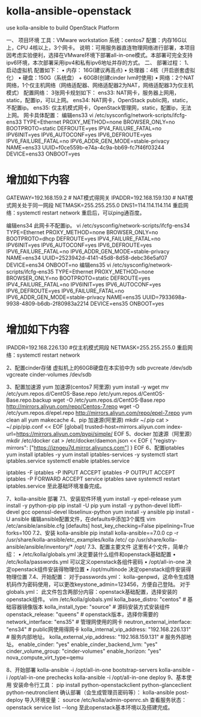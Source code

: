 # kolla-ansible-openstack
use kolla-ansible to build OpenStack Platform

一、	项目环境
工具：VMware workstation
系统：centos7
配置：内存16G以上，CPU 4核以上，3个网卡。
说明：可用服务器直连物理网络进行部署，本项目因考虑实验便利，选择在VMware环境下部署all-in-one模式。本部署可完全支持ipv6环境，本次部署采用ipv4和私有ipv6地址并存的方式。
二、	部署过程：
1、启动虚拟机
配置如下：
•	内存： 16G(建议再高点)
•	处理器：4核（开启嵌套虚拟化） 
•	硬盘：150G（系统盘） + 60GB(创建cinder lvm时使用)
•	网络：2个NAT网络，1个仅主机网络（网络适配器、网络适配器2为NAT，网络适配器3为仅主机模式）
配置网络：
3张网卡规划如下：
ens33: NAT网卡，服务器上网用，static，配置ip，可以上网。
ens34: NAT网卡，OpenStack public网，static，不配置ip。
ens35: 仅主机模式网卡，OpenStack管理网，static，配置ip，无法上网。
网卡具体配置：
编辑ens33
vi /etc/sysconfig/network-scripts/ifcfg-ens33
TYPE=Ethernet
PROXY_METHOD=none
BROWSER_ONLY=no
BOOTPROTO=static 
DEFROUTE=yes
IPV4_FAILURE_FATAL=no
IPV6INIT=yes
IPV6_AUTOCONF=yes
IPV6_DEFROUTE=yes
IPV6_FAILURE_FATAL=no
IPV6_ADDR_GEN_MODE=stable-privacy
NAME=ens33
UUID=f0ce559b-e74a-4c9a-bb69-fc7f46f03244
DEVICE=ens33
ONBOOT=yes 
# 增加如下内容
GATEWAY=192.168.159.2  # NAT模式得网关
IPADDR=192.168.159.130   # NAT模式网关处于同一网段
NETMASK=255.255.255.0
DNS1=114.114.114.114
重启网络：systemctl restart network
重启后，可以ping通百度。

编辑ens34
此网卡不配置ip。
vi /etc/sysconfig/network-scripts/ifcfg-ens34
TYPE=Ethernet
PROXY_METHOD=none
BROWSER_ONLY=no
BOOTPROTO=dhcp
DEFROUTE=yes
IPV4_FAILURE_FATAL=no
IPV6INIT=yes
IPV6_AUTOCONF=yes
IPV6_DEFROUTE=yes
IPV6_FAILURE_FATAL=no
IPV6_ADDR_GEN_MODE=stable-privacy
NAME=ens34
UUID=2523942d-4141-45d8-8d58-debc36e5af07
DEVICE=ens34
ONBOOT=no
编辑ens35
vi /etc/sysconfig/network-scripts/ifcfg-ens35
TYPE=Ethernet
PROXY_METHOD=none
BROWSER_ONLY=no
BOOTPROTO=static 
DEFROUTE=yes
IPV4_FAILURE_FATAL=no
IPV6INIT=yes
IPV6_AUTOCONF=yes
IPV6_DEFROUTE=yes
IPV6_FAILURE_FATAL=no
IPV6_ADDR_GEN_MODE=stable-privacy
NAME=ens35
UUID=7933698a-9938-4809-b6db-2f80983a2214
DEVICE=ens35
ONBOOT=yes 
# 增加如下内容
IPADDR=192.168.226.130   #仅主机模式网段
NETMASK=255.255.255.0
重启网络：systemctl restart network

2、配置cinder存储
虚拟机上的60GB硬盘在本实验中为 sdb
pvcreate /dev/sdb
vgcreate cinder-volumes /dev/sdb

3、配置加速源
yum 加速源(centos7 阿里源)
yum install -y wget
mv /etc/yum.repos.d/CentOS-Base.repo /etc/yum.repos.d/CentOS-Base.repo.backup
wget -O /etc/yum.repos.d/CentOS-Base.repo http://mirrors.aliyun.com/repo/Centos-7.repo
wget -O /etc/yum.repos.d/epel.repo http://mirrors.aliyun.com/repo/epel-7.repo
yum clean all
yum makecache
4、pip 加速源(阿里源)
mkdir ~/.pip
cat > ~/.pip/pip.conf << EOF 
[global]
trusted-host=mirrors.aliyun.com
index-url=https://mirrors.aliyun.com/pypi/simple/
EOF
5、docker 加速源（阿里源）
mkdir /etc/docker
cat > /etc/docker/daemon.json << EOF
{
  "registry-mirrors": ["https://jzngeu7d.mirror.aliyuncs.com"]
}
EOF
6、配置iptables
yum install iptables -y
yum install iptables-services -y
systemctl start iptables.service
systemctl enable iptables.service

iptables -F
iptables -P INPUT ACCEPT
iptables -P OUTPUT ACCEPT
iptables -P FORWARD ACCEPT
service iptables save
systemctl restart iptables.service
至此基础环境准备完成。

7、kolla-ansible 部署
7.1、安装软件环境
yum install -y epel-release 
yum install -y python-pip
pip install -U pip
yum install -y python-devel libffi-devel gcc openssl-devel libselinux-python
yum install -y ansible
pip install -U ansible
编辑ansible配置文件，在defaults中添加3个属性
vim /etc/ansible/ansible.cfg
[defaults]
host_key_checking=False
pipelining=True
forks=100
7.2、安装 kolla-ansible
pip install kolla-ansible==7.0.0
cp -r /usr/share/kolla-ansible/etc_examples/kolla /etc/
cp /usr/share/kolla-ansible/ansible/inventory/* /opt/
7.3、配置主要文件
这里有4个文件，简单介绍：
•	/etc/kolla/globals.yml 决定要装什么组件和openstack基础配置
•	/etc/kolla/passwords.yml 可以定义openstack各组件密码
•	/opt/all-in-one 决定openstack组件安装得物理位置
•	/opt/multinode 决定openstack组件安装得物理位置
7.4、开始配置：
对于passwords.yml：
kolla-genpwd，这命令生成随机码作为密码使用，可以更改keystone_admin=123456，方便自己登陆。
对于globals.yml：
此文件包含两部分内容：openstack基础配置，选择安装的openstack组件。
vim /etc/kolla/globals.yml 
kolla_base_distro: "centos"  # 基础容器镜像版本
kolla_install_type: "source"  # 源码安装方式安装组件
openstack_release: "queens"  # openstack版本，选择你需要的
network_interface: "ens35"  # 管理网使用的网卡
neutron_external_interface: "ens34"  # public网使用得网卡
kolla_internal_vip_address: "192.168.226.131"  # 服务内部地址。
kolla_external_vip_address: "192.168.159.131"  # 服务外部地址。
enable_cinder: "yes"
enable_cinder_backend_lvm: "yes"
cinder_volume_group: "cinder-volumes"
enable_horizon: "yes"
nova_compute_virt_type=qemu

8、开始部署
kolla-ansible -i /opt/all-in-one bootstrap-servers
kolla-ansible -i /opt/all-in-one prechecks
kolla-ansible -i /opt/all-in-one deploy
9、基本使用
安装命令行工具：
pip install python-openstackclient python-glanceclient python-neutronclient
确认部署（会生成管理员密码等）：
kolla-ansible post-deploy
导入环境变量：
source /etc/kolla/admin-openrc.sh
查看服务状态：
openstack service list --long
至此openstack基本环境以及搭建完成。

